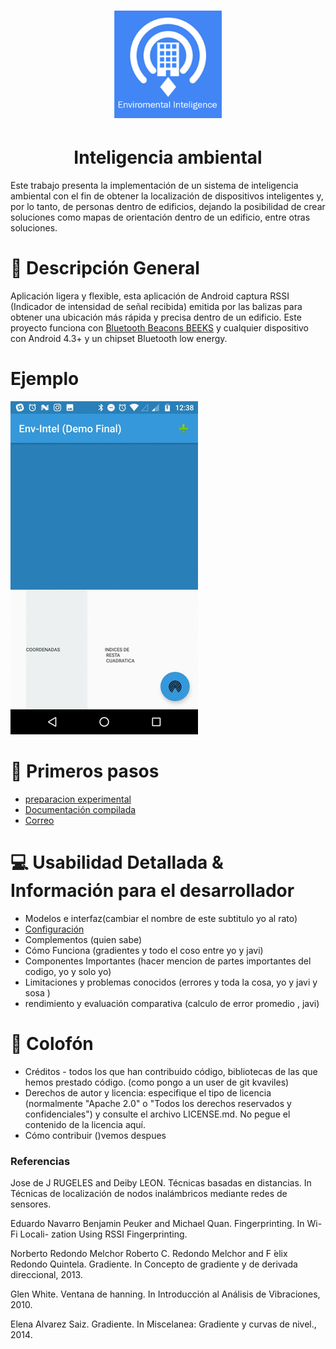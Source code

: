 
<H1 align = "center">
 <img src="https://github.com/EiderDiaz/Inteligencia-Ambiental/blob/master/img/Logo_InteligenciaAmbiental.png" width=172 height=172>
</H1>
<H1 align = "center">
   Inteligencia ambiental
</H1>

Este trabajo presenta la implementación de un sistema de inteligencia ambiental con el fin de obtener la localización de dispositivos inteligentes y, por lo tanto, de personas dentro de edificios, dejando la posibilidad de crear soluciones como mapas de orientación dentro de un edificio, entre otras soluciones. 

# :eyes: Descripción General
Aplicación ligera y flexible, esta aplicación de Android captura RSSI (Indicador de intensidad de señal recibida) emitida por las balizas para obtener una ubicación más rápida y precisa dentro de un edificio.
Este proyecto funciona con [Bluetooth Beacons BEEKS](https://github.com/EiderDiaz/Inteligencia-Ambiental/blob/master/Specs-iBEEK1.6.pdf)  y cualquier dispositivo con Android 4.3+ y un chipset Bluetooth low energy.

# Ejemplo

<img src="https://github.com/EiderDiaz/Inteligencia-Ambiental/blob/master/img/Uso_aplicacion.gif">

# :runner: Primeros pasos
- [preparacion experimental](https://github.com/EiderDiaz/Inteligencia-Ambiental/blob/master/Preparaci%C3%B3n%20experimental.md)
- [Documentación compilada](https://drive.google.com/open?id=0B_SXGEKN91UQOUJ1MzVOWWNlZHM)
-  <a href="mailto:eiderdiazm95@gmail.com"> Correo </a>



# :computer: Usabilidad Detallada & Información para el desarrollador
- Modelos e interfaz(cambiar el nombre de este subtitulo yo al rato)
- [Configuración](https://github.com/EiderDiaz/Inteligencia-Ambiental/blob/master/Configuraci%C3%B3nDetallada.md)
- Complementos (quien sabe)
- Cómo Funciona (gradientes y todo el coso entre yo y javi)
- Componentes Importantes (hacer mencion de partes importantes del codigo, yo y solo yo)
- Limitaciones y problemas conocidos (errores y toda la cosa, yo y javi y sosa )
- rendimiento y evaluación comparativa  (calculo de error promedio , javi)

# :closed_book: Colofón
- Créditos - todos los que han contribuido código, bibliotecas de las que hemos prestado código. (como pongo a un user de git kvaviles)
- Derechos de autor y licencia: especifique el tipo de licencia (normalmente "Apache 2.0" o "Todos los derechos reservados y confidenciales") y consulte el archivo LICENSE.md. No pegue el contenido de la licencia aquí.
- Cómo contribuir ()vemos despues
### Referencias
Jose de J RUGELES and Deiby LEON. Técnicas basadas en distancias. In Técnicas de
localización de nodos inalámbricos mediante redes de sensores.

 Eduardo Navarro Benjamin Peuker and Michael Quan. Fingerprinting. In Wi-Fi Locali-
zation Using RSSI Fingerprinting.

 Norberto Redondo Melchor Roberto C. Redondo Melchor and F ́elix Redondo Quintela.
Gradiente. In Concepto de gradiente y de derivada direccional, 2013.

 Glen White. Ventana de hanning. In Introducción al Análisis de Vibraciones, 2010.
 
 Elena Alvarez Saiz. Gradiente. In  ́Miscelanea: Gradiente y curvas de nivel., 2014.
